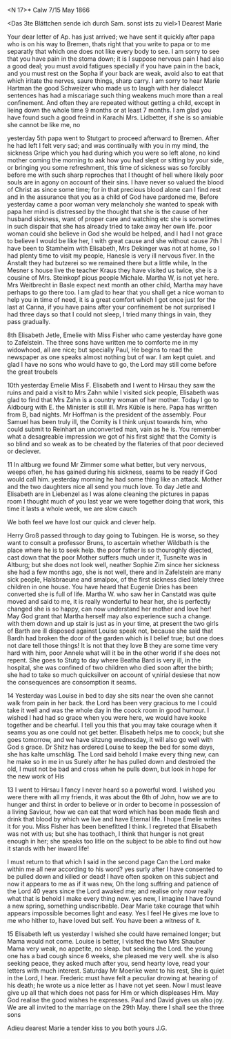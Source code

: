 <N 17>* Calw 7/15 May 1866

<Das 3te Blättchen sende ich durch Sam. sonst ists zu viel>1 
Dearest Marie

Your dear letter of Ap. has just arrived; we have sent it quickly after papa who is on his way to Bremen, thats right that you write to papa or to me separatly that which one does not like every body to see. I am sorry to see that you have pain in the stoma down; it is I suppose nervous pain I had also a good deal; you must avoid fatigues specially if you have pain in the back, and you must rest on the Sopha if your back are weak, avoid also to eat that which iritate the nerves, saure things, sharp carry. I am sorry to hear Marie Hartman the good Schweizer who made us to laugh with her dialecct sentences has had a miscariage such thing weakens much more than a real confinement. And often they are repeated without getting a child, except in lieing down the whole time 9 months or at least 7 months. I am glad you have found such a good freind in Karachi Mrs. Lidbetter, if she is so amiable she cannot be like me, no

yesterday 5th papa went to Stutgart to proceed afterward to Bremen. After he had left I felt very sad; and was continually with you in my mind, the sickness Gripe which you had during which you were so left alone, no kind mother coming the morning to ask how you had slept or sitting by your side, or bringing you some refreshment, this time of sickness was so forcibly before me with such sharp reproches that I thought of hell where likely poor souls are in agony on account of their sins. I have never so valued the blood of Christ as since some time; for in that precious blood alone can I find rest and in the assurance that you as a child of God have pardoned me, Before yesterday came a poor woman very melancholy she wanted to speak with papa her mind is distressed by the thought that she is the cause of her husband sickness, want of proper care and watching etc she is sometimes in such dispair that she has already tried to take away her own life. poor woman could she believe in God she would be helped, and I had I not grace to believe I would be like her, I with great cause and she without cause 
7th I have been to Stamheim with Elisabeth, Mrs Dekinger was not at home, so I had plenty time to visit my people, Hanesle is very ill nervous fiver. In the Anstalt they had butzerei so we remained there but a little while, In the Mesner s house live the teacher Kraus they have visited us twice, she is a cousine of Mrs. Steinkopf pious people Michale. Martha W, is not yet here. Mrs Weitbrecht in Basle expect next month an other child, Martha may have perhaps to go there too. I am glad to hear that you shall get a nice woman to help you in time of need, it is a great comfort which I got once just for the last at Canna, if you have pains after your confinement be not surprised I had three days so that I could not sleep, I tried many things in vain, they pass gradually.

8th Elisabeth Jetle, Emelie with Miss Fisher who came yesterday have gone to Zafelstein. The three sons have written me to comforte me in my widowhood, all are nice; but specially Paul, He begins to read the newspaper as one speaks almost nothing but of war. I am kept quiet. and glad I have no sons who would have to go, the Lord may still come before the great troubels

10th yesterday Emelie Miss F. Elisabeth and I went to Hirsau they saw the ruins and paid a visit to Mrs Zahn while I visited sick people, Elisabeth was glad to find that Mrs Zahn is a country woman of her mother. Today I go to Aldbourg with E. the Minister is still ill. Mrs Küble is here. Papa has written from B, bad nights. Mr Hoffman is the president of the assembly. Pour Samuel has been truly ill, the Comity is I think unjust towards him, who could submit to Reinhart an unconverted man, vain as he is. You remember what a desagreable impression we got of his first sight! that the Comity is so blind and so weak as to be cheated by the flateries of that poor decieved or deciever.

11 In altburg we found Mr Zimmer some what better, but very nervous, weeps often, he has gained during his sickness, seams to be ready if God would call him. yesterday morning he had some thing like an attack. Mother and the two daughters nice all send you much love. To day Jetle and Elisabeth are in Liebenzel as I was alone cleaning the pictures in papas room I thought much of you last year we were together doing that work, this time it lasts a whole week, we are slow cauch

We both feel we have lost our quick and clever help.

Herry Groß passed through to day going to Tubingen. He is worse, so they want to consult a professor Bruns, to ascertain whether Wildbath is the place where he is to seek help. the poor father is so thouroghly dijected, cast down that the poor Mother suffers much under it, Tusnelte was in Altburg; but she does not look well, neather Sophie Zim since her sickness she had a few months ago, she is not well, there and in Zafelstein are many sick people, Halsbraeune and smalpox, of the first sickness died lately three children in one house. You have heard that Eugenie Dries has been converted she is full of life. Martha W. who saw her in Canstatd was quite moved and said to me, it is really wonderful to hear her, she is perfectly changed she is so happy, can now understand her mother and love her! May God grant that Martha herself may also experience such a change. with them down and up stair is just as in your time, at present the two girls of Barth are ill disposed against Louise speak not, because she said that Bardh had broken the door of the garden which is I belief true; but one does not dare tell those things! It is not that they love B they are some time very hard with him, poor Annele what will it be in the other world if she does not repent. She goes to Stutg to day where Beatha Bard is very ill, in the hospital, she was confined of two children who died soon after the birth; she had to take so much quicksilver on account of v‚nirial desiese that now the consequences are consomption it seams.

14 Yesterday was Louise in bed to day she sits near the oven she cannot walk from pain in her back. the Lord has been very gracious to me I could take it well and was the whole day in the coock room in good humour. I wished I had had so grace when you were here, we would have kooke together and be chearful. I tell you this that you may take courage when it seams you as one could not get better. Elisabeth helps me to coock; but she goes tomorrow, and we have sitzung wednesday, it will also go well with God s grace. Dr Shitz has ordered Louise to keep the bed for some days, she has kalte umschläg. The Lord said behold I make every thing new, can he make so in me in us Surely after he has pulled down and destroied the old, I must not be bad and cross when he pulls down, but look in hope for the new work of His

13 I went to Hirsau I fancy I never heard so a powerful word. I wished you were there with all my friends, it was about the 6th of John, how we are to hunger and thirst in order to believe or in order to become in possession of a living Saviour, how we can eat that word which has been made flesh and drink that blood by which we live and have Eternal life. I hope Emelie writes it for you. Miss Fisher has been benefitted I think. I regreted that Elisabeth was not with us; but she has toothach, I think that hunger is not great enough in her; she speaks too litle on the subject to be able to find out how it stands with her inward life!

I must return to that which I said in the second page Can the Lord make within me all new according to his word? yes surly after I have consented to be pulled down and killed or dead! I have often spoken on this subject and now it appears to me as if it was new, Oh the long suffring and patience of the Lord 40 years since the Lord awaked me; and realise only now really what that is behold I make every thing new. yes new, I imagine I have found a new spring, something undiscribable. Dear Marie take courage that whih appears impossible becomes light and easy. Yes I feel He gives me love to me who hither to, have loved but self. You have been a witness of it.

15 Elisabeth left us yesterday I wished she could have remained longer; but Mama would not come. Louise is better, I visited the two Mrs Shauber Mama very weak, no appetite, no sleap. but seeking the Lord. the young one has a bad cough since 6 weeks, she pleased me very well. she is also seeking peace, they asked much after you, send hearty love, read your letters with much interest. Saturday Mr Moerike went to his rest, She is quiet in the Lord, I hear. Frederic must have felt a peculiar drowing at hearing of his death; he wrote us a nice letter as I have not yet seen. Now I must leave give up all that which does not pass for Him or which displeases Him. May God realise the good wishes he expresses. Paul and David gives us also joy. We are all invited to the marriage on the 29th May. there I shall see the three sons

Adieu dearest Marie a tender kiss to you both
 yours J.G.
